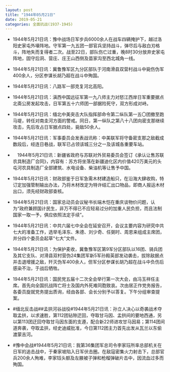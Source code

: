 ```yaml
---
layout: post
title: "1944年05月21日"
date: 2019-05-21
categories: 全面抗战(1937-1945)
---
```


<meta name="referrer" content="no-referrer" />

- 1944年5月21日讯：豫中战场日军步兵6000余人在战车四辆掩护下，越过洛阳史家屯外壕阵地。守军第一九五团一部官兵坚持战斗，弹尽后与敌白刃格斗，阵地失而复得者二次。战至22日，部队伤亡过重，晚8时30分放弃史家屯阵地，固守后洞、营庄、庄王山西侧及苗家沟至西北城角一线。 

- 1944年5月21日讯：冀鲁豫军区九分区部队于河南滑县双营村战斗中毙伤伪军400余人，分区参谋长胡乃超在战斗中殉国。 

- 1944年5月21日讯：八路军一部克复河北高阳。 

- 1944年5月21日讯：滇西中国远征军第一九八师主力对怒江西岸日军重要据点北斋公房发起攻击，日军第五十六师团一部据险死守，双方形成对峙。 

- 1944年5月21日讯：缅北中美突击大队指挥部命令第二纵队第一五〇团撤至跑马堤，转任对南圭河方面的警戒。同日，第一纵队之第八十八团向密支那继续攻击，先后攻占日军据点四处，毙敌50余人。 

- 1944年5月21日讯：军事委员会发表战讯称：中美联军将守备密支那之敌截成数段后，经连日巷战，联军已占领该城三分之一及该城各重要车站。 

- 　1944年5月21日讯：新疆省政府与苏联对外贸易委员会签订《承认让售苏联农具制造厂合同》，内容有：苏方将坐落在新疆迪化区内价值420万美元的头屯河农具制造厂全部建筑、水电设备、柴油机等让售予中国。 

- 1944年5月21日讯：财政部鉴于日军急需木材建造船只，在沿海大肆收购，特订定加强管制输出办法，乃将木材改定为特许结汇出口物品，即商人报运木材出口，须先经财政部查核。 

- 1944年5月21日讯：国家总动员会议秘书长端木恺在重庆谈物价问题，认为“政府兼顾国计民生，非万不得已不应轻易过分的加重人民负担，而且法制国家一取一予，俱应依照法定手续”。 

- 1944年5月21日讯：中共六届七中全会在延安召开，会议主要内容为研究中共七大的准备工作，选举毛泽东、朱德、刘少奇、任弼时、周恩来组成主席团，并分四个委员会起草“七大”文件。 

- 1944年5月21日讯：为保护麦收，冀鲁豫军区第9军分区部队以16团、骑兵团及其它支队、对滑县双村营伪24集团军新5军孙殿英部发动袭击，拔除敌据点并击退增援之敌，歼灭伪军400余人，但军分区参谋长胡乃超在战斗中负伤后感染不治，于战后牺牲。 

- 1944年5月21日讯：国民党五届十二次全会举行第一次大会，由冯玉祥任主席。首先向全国抗战阵亡将士及国内外死难同胞致哀。次由居正作党务报告，各委员旋就党务提出质询，经由各部、会长分别予以答复。下午分组审查提案。 

- #缅北反击战##孟拱河谷战役#1944年5月21日讯：孙立人决心以奇袭战术夺取孟拱，以求速胜，第112团钻隙迂回，夺取甘马因、孟拱间的要地西通，另以第113团迂回夺取甘马因东面的支遵，配合新22师进攻甘马因易；第114团间道奔袭，夺取孟拱，经史迪威批准，今日第112团主力首先出发从瓦兰以东偷渡蒙吉河。 

- #豫中会战#1944年5月21日讯：我第36集团军总司令李家珏所率总部机关在日军的追击战中，于秦家坡陷入日军伏击圈。在敌寇密集火力射击下，总部官兵200余人殉难，李家钰头额及左腋被子弹和枪榴弹破片击中，因流血过多而殉国。 

